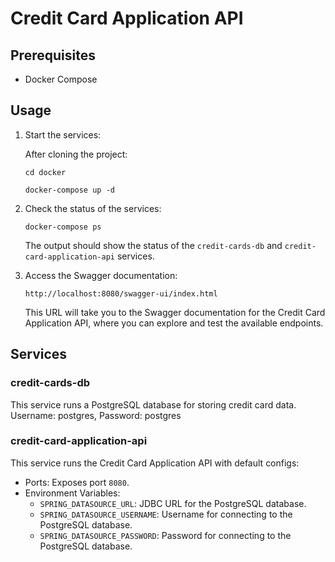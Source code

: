 # Credit Card Application API

## Prerequisites

- Docker Compose

## Usage

1. Start the services:

   After cloning the project: 
    ```
   cd docker
   ```
   ```
   docker-compose up -d
   ```

2. Check the status of the services:

   ```
   docker-compose ps
   ```

   The output should show the status of the `credit-cards-db` and `credit-card-application-api` services.



3. Access the Swagger documentation:

   ```
   http://localhost:8080/swagger-ui/index.html
   ```

   This URL will take you to the Swagger documentation for the Credit Card Application API, where you can explore and test the available endpoints.

## Services

### credit-cards-db

This service runs a PostgreSQL database for storing credit card data.
Username: postgres, 
Password: postgres
### credit-card-application-api

This service runs the Credit Card Application API with default configs:

- Ports: Exposes port `8080`.
- Environment Variables:
    - `SPRING_DATASOURCE_URL`: JDBC URL for the PostgreSQL database.
    - `SPRING_DATASOURCE_USERNAME`: Username for connecting to the PostgreSQL database.
    - `SPRING_DATASOURCE_PASSWORD`: Password for connecting to the PostgreSQL database.
